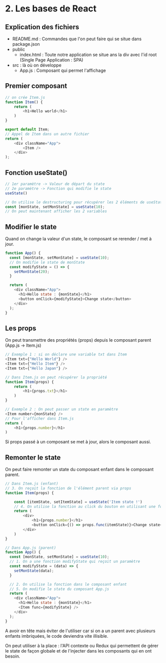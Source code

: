 # 2. Les bases de React

## Explication des fichiers
- README.md : Commandes que l'on peut faire qui se situe dans package.json
- public
    - index.html : Toute notre application se situe ans la div avec l'id root (Single Page Application : SPA)
- src : là où on développe
    - App.js : Composant qui permet l'affichage

## Premier composant
```js
// on crée Item.js
function Item() {
    return (
        <h1>Hello world</h1>
    )
}

export default Item;
// Appel de Item dans un autre fichier
return (
    <div className="App">
        <Item />
    </div>
);
```

## Fonction useState()
```js
// 1er paramètre -> Valeur de départ du state
// 2e paramètre -> Fonction qui modifie le state
useState()

// On utilise le destructuring pour récupérer les 2 éléments de useState
const [monState, setMonState] = useState(10);
// On peut maintenant afficher les 2 variables
```

## Modifier le state
Quand on change la valeur d'un state, le composant se rerender / met à jour.
```js
function App() {
  const [monState, setMonState] = useState(10);
  // On modifie le state de monState
  const modifyState = () => {
    setMonState(20);
  }

  return (
    <div className="App">
      <h1>Hello state : {monState}</h1>
      <button onClick={modifyState}>Change state</button>
    </div>
  );
}
```

## Les props
On peut transmettre des propriétés (props) depuis le composant parent (App.js -> Item.js)
```js
// Exemple 1 : si on déclare une variable txt dans Item
<Item txt={"Hello World"} />
<Item txt={"Hello Item"} />
<Item txt={"Hello Japan"} />

// Dans Item.js on peut récupérer la propriété
function Item(props) {
    return (
        <h1>{props.txt}</h1>
    )
}

// Exemple 2 : On peut passer un state en paramètre
<Item number={monState} />
// Pour l'afficher dans Item.js
return (
    <h1>{props.number}</h1>
)
```
Si props passé à un composant se met à jour, alors le composant aussi.

## Remonter le state
On peut faire remonter un state du composant enfant dans le composant parent.
```js
// Dans Item.js (enfant)
// 3. On reçoit la fonction de l'élément parent via props
function Item(props) {

    const [itemState, setItemState] = useState('Item state !')
    // 4. On utilise la fonction au click du bouton en utilisant une fonction anonyme, sinon elle s'exécute à la création du composant uniquement. On envoie le state itemState vers le composant parent
    return (
        <div>
            <h1>{props.number}</h1>
            <button onClick={() => props.func(itemState)}>Change state</button>
        </div>
    )
}

// Dans App.js (parent)
function App() {
  const [monState, setMonState] = useState(10);
  // 1. On a une fonction modifyState qui reçoit un paramètre
  const modifyState = (data) => {
    setMonState(data);
  }

  // 2. On utilise la fonction dans le composant enfant
  // 5. On modifie le state du composant App.js
  return (
    <div className="App">
      <h1>Hello state : {monState}</h1>
      <Item func={modifyState} />
    </div>
  );
}
```
A avoir en tête mais éviter de l'utiliser car si on a un parent avec plusieurs enfants imbriquées, le code deviendra vite illisible.

On peut utiliser à la place : l'API contexte ou Redux qui permettent de gérer le state de façon globale et de l'injecter dans les composants qui en ont besoin.